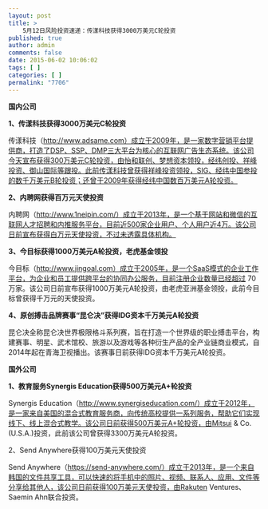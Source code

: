 ```yaml
---
layout: post
title: >
    5月12日风险投资速递：传漾科技获得3000万美元C轮投资
published: true
author: admin
comments: false
date: 2015-06-02 10:06:02
tags: [ ]
categories: [ ]
permalink: "7706"
---
```



**国内公司**

**1、传漾科技获得3000万美元C轮投资**

传漾科技（http://www.adsame.com）成立于2009年，是一家数字营销平台提供商，打造了DSP、SSP、DMP三大平台为核心的互联网广告生态系统。该公司今天宣布获得300万美元C轮投资，由怡和联创、梦想资本领投，经纬创投、祥峰投资、御山国际等跟投。此前传漾科技曾获得祥峰投资领投，SIG、经纬中国参投的数千万美元B轮投资；还曾于2009年获得经纬中国数百万美元A轮投资。

**2、内聘网获得百万元天使投资**

内聘网（http://www.1neipin.com/）成立于2013年，是一个基于网站和微信的互联网人才招聘和内推服务平台，目前近500家企业用户、个人用户近4万。该公司日前宣布获得白万元天使投资，不过未透露具体机构。

**3、今目标获得1000万美元A轮投资，老虎基金领投**

今目标（http://www.jingoal.com）成立于2005年，是一个SaaS模式的企业工作平台，为企业和员工提供跨平台的协同办公服务，目前注册企业数量已经超过 70 万家。该公司日前宣布获得1000万美元A轮投资，由老虎亚洲基金领投，此前今目标曾获得千万元的天使投资。

**4、原创搏击品牌赛事“昆仑决”获得IDG资本千万美元A轮投资**

昆仑决全称昆仑决世界极限格斗系列赛，旨在打造一个世界级的职业搏击平台，构建赛事、明星、武术馆校、旅游以及游戏等各种衍生产品的全产业链商业模式，自2014年起在青海卫视播出。该赛事日前获得IDG资本千万美元A轮投资。

**国外公司**

**1、教育服务Synergis Education获得500万美元A+轮投资**

Synergis Education（http://www.synergiseducation.com/）成立于2012年，是一家来自美国的混合式教育服务商，向传统高校提供一系列服务，帮助它们实现线下、线上混合式教学。该公司日前获得500万美元A+轮投资，由Mitsui & Co. (U.S.A.)投资，此前该公司曾获得3300万美元A轮投资。

2、Send Anywhere获得100万美元天使投资

Send Anywhere（https://send-anywhere.com/）成立于2013年，是一个来自韩国的文件共享工具，可以快速的将手机中的照片、视频、联系人、应用、文件等分享给其他人，该公司日前获得100万美元天使投资，由Rakuten Ventures、Saemin Ahn联合投资。